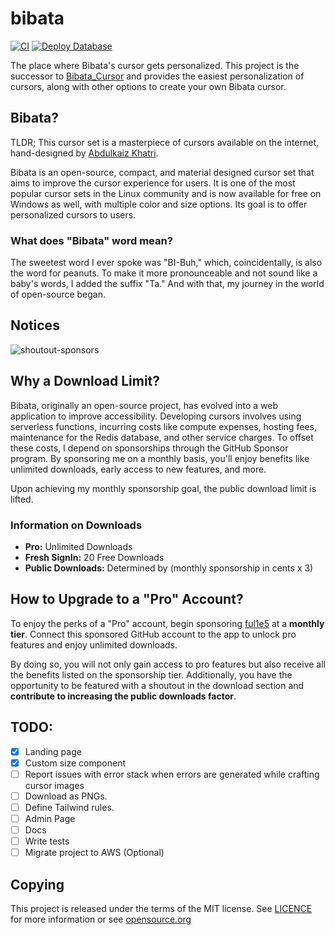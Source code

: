 # bibata

[![CI](https://github.com/ful1e5/bibata/actions/workflows/ci.yml/badge.svg)](https://github.com/ful1e5/bibata/actions/workflows/ci.yml)
[![Deploy Database](https://github.com/ful1e5/bibata/actions/workflows/deploy-db.yml/badge.svg)](https://github.com/ful1e5/bibata/actions/workflows/deploy-db.yml)

The place where Bibata's cursor gets personalized. This project is the successor to [Bibata_Cursor](https://github.com/ful1e5/Bibata_Cursor) and provides the easiest personalization of cursors, along with other options to create your own Bibata cursor.

## Bibata?

TLDR; This cursor set is a masterpiece of cursors available on the internet, hand-designed by [Abdulkaiz Khatri](https://github.com/ful1e5).

Bibata is an open-source, compact, and material designed cursor set that aims to improve the cursor experience for users. It is one of the most popular cursor sets in the Linux community and is now available for free on Windows as well, with multiple color and size options. Its goal is to offer personalized cursors to users.

### What does "Bibata" word mean?

The sweetest word I ever spoke was "BI-Buh," which, coincidentally, is also the word for peanuts. To make it more pronounceable and not sound like a baby's words, I added the suffix "Ta." And with that, my journey in the world of open-source began.

## Notices

<!-- If you're interested, you can learn more about 'sponsor-spotlight' on
 https://dev.to/ful1e5/lets-give-recognition-to-those-supporting-our-work-on-github-sponsors-b00 -->

![shoutout-sponsors](https://sponsor-spotlight.vercel.app/sponsor?login=ful1e5)

## Why a Download Limit?

Bibata, originally an open-source project, has evolved into a web application to improve accessibility. Developing cursors involves using serverless functions, incurring costs like compute expenses, hosting fees, maintenance for the Redis database, and other service charges. To offset these costs, I depend on sponsorships through the GitHub Sponsor program. By sponsoring me on a monthly basis, you'll enjoy benefits like unlimited downloads, early access to new features, and more.

Upon achieving my monthly sponsorship goal, the public download limit is lifted.

### Information on Downloads

-   **Pro:** Unlimited Downloads
-   **Fresh SignIn:** 20 Free Downloads
-   **Public Downloads:** Determined by (monthly sponsorship in cents x 3)

## How to Upgrade to a "Pro" Account?

To enjoy the perks of a "Pro" account, begin sponsoring [ful1e5](https://github.com/sponsors/ful1e5) at a **monthly tier**. Connect this sponsored GitHub account to the app to unlock pro features and enjoy unlimited downloads.

By doing so, you will not only gain access to pro features but also receive all the benefits listed on the sponsorship tier. Additionally, you have the opportunity to be featured with a shoutout in the download section and **contribute to increasing the public downloads factor**.

## TODO:

-   [x] Landing page
-   [x] Custom size component
-   [ ] Report issues with error stack when errors are generated while crafting cursor images
-   [ ] Download as PNGs.
-   [ ] Define Tailwind rules.
-   [ ] Admin Page
-   [ ] Docs
-   [ ] Write tests
-   [ ] Migrate project to AWS (Optional)

## Copying

This project is released under the terms of the MIT license.
See [LICENCE](./LICENSE) for more information or see
[opensource.org](https://opensource.org/licenses/MIT)
